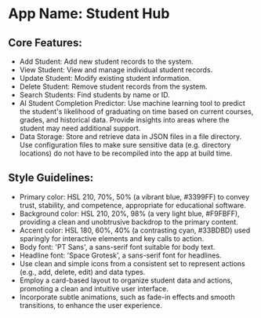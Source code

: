 # **App Name**: Student Hub

## Core Features:

- Add Student: Add new student records to the system.
- View Student: View and manage individual student records.
- Update Student: Modify existing student information.
- Delete Student: Remove student records from the system.
- Search Students: Find students by name or ID.
- AI Student Completion Predictor: Use machine learning tool to predict the student's likelihood of graduating on time based on current courses, grades, and historical data. Provide insights into areas where the student may need additional support.
- Data Storage: Store and retrieve data in JSON files in a file directory. Use configuration files to make sure sensitive data (e.g. directory locations) do not have to be recompiled into the app at build time.

## Style Guidelines:

- Primary color: HSL 210, 70%, 50% (a vibrant blue, #3399FF) to convey trust, stability, and competence, appropriate for educational software.
- Background color: HSL 210, 20%, 98% (a very light blue, #F9FBFF), providing a clean and unobtrusive backdrop to the primary content.
- Accent color: HSL 180, 60%, 40% (a contrasting cyan, #33BDBD) used sparingly for interactive elements and key calls to action.
- Body font: 'PT Sans', a sans-serif font suitable for body text.
- Headline font: 'Space Grotesk', a sans-serif font for headlines.
- Use clean and simple icons from a consistent set to represent actions (e.g., add, delete, edit) and data types.
- Employ a card-based layout to organize student data and actions, promoting a clean and intuitive user interface.
- Incorporate subtle animations, such as fade-in effects and smooth transitions, to enhance the user experience.
